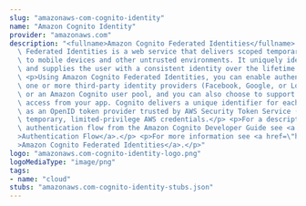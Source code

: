 ```yaml
---
slug: "amazonaws-com-cognito-identity"
name: "Amazon Cognito Identity"
provider: "amazonaws.com"
description: "<fullname>Amazon Cognito Federated Identities</fullname> <p>Amazon Cognito\
  \ Federated Identities is a web service that delivers scoped temporary credentials\
  \ to mobile devices and other untrusted environments. It uniquely identifies a device\
  \ and supplies the user with a consistent identity over the lifetime of an application.</p>\
  \ <p>Using Amazon Cognito Federated Identities, you can enable authentication with\
  \ one or more third-party identity providers (Facebook, Google, or Login with Amazon)\
  \ or an Amazon Cognito user pool, and you can also choose to support unauthenticated\
  \ access from your app. Cognito delivers a unique identifier for each user and acts\
  \ as an OpenID token provider trusted by AWS Security Token Service (STS) to access\
  \ temporary, limited-privilege AWS credentials.</p> <p>For a description of the\
  \ authentication flow from the Amazon Cognito Developer Guide see <a href=\"https://docs.aws.amazon.com/cognito/latest/developerguide/authentication-flow.html\"\
  >Authentication Flow</a>.</p> <p>For more information see <a href=\"https://docs.aws.amazon.com/cognito/latest/developerguide/cognito-identity.html\"\
  >Amazon Cognito Federated Identities</a>.</p>"
logo: "amazonaws.com-cognito-identity-logo.png"
logoMediaType: "image/png"
tags:
- name: "cloud"
stubs: "amazonaws.com-cognito-identity-stubs.json"
---
```

